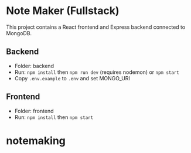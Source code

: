 # Note Maker (Fullstack)
This project contains a React frontend and Express backend connected to MongoDB.
## Backend
- Folder: backend
- Run: `npm install` then `npm run dev` (requires nodemon) or `npm start`
- Copy `.env.example` to `.env` and set MONGO_URI
## Frontend
- Folder: frontend
- Run: `npm install` then `npm start`
# notemaking
